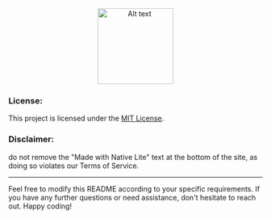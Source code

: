 <div align=center> 
<img title="a title" alt="Alt text" src="native.png" height="150" /></div>

### License:

This project is licensed under the [MIT License](LICENSE).

### Disclaimer:

do not remove the "Made with Native Lite" text at the bottom of the site, as doing so violates our Terms of Service.

---

Feel free to modify this README according to your specific requirements. If you have any further questions or need assistance, don't hesitate to reach out. Happy coding!
